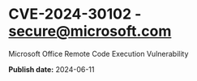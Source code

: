 # CVE-2024-30102 - secure@microsoft.com

Microsoft Office Remote Code Execution Vulnerability

**Publish date:** 2024-06-11
